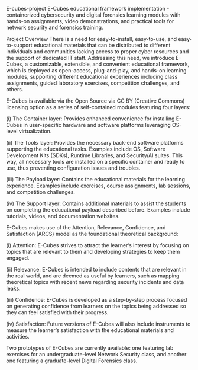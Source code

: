 E-cubes-project
E-Cubes educational framework implementation - containerized cybersecurity and digital forensics learning modules with hands-on assignments, video demonstrations, and practical tools for network security and forensics training.

Project Overview
There is a need for easy-to-install, easy-to-use, and easy-to-support educational materials that can be distributed to different individuals and communities lacking access to proper cyber resources and the support of dedicated IT staff. Addressing this need, we introduce E-Cubes, a customizable, extensible, and convenient educational framework, which is deployed as open-access, plug-and-play, and hands-on learning modules, supporting different educational experiences including class assignments, guided laboratory exercises, competition challenges, and others.

E-Cubes is available via the Open Source via CC BY (Creative Commons) licensing option as a series of self-contained modules featuring four layers:

(i) The Container layer: Provides enhanced convenience for installing E-Cubes in user-specific hardware and software platforms leveraging OS-level virtualization.

(ii) The Tools layer: Provides the necessary back-end software platforms supporting the educational tasks. Examples include OS, Software Development Kits (SDKs), Runtime Libraries, and Security/AI suites. This way, all necessary tools are installed on a specific container and ready to use, thus preventing configuration issues and troubles.

(iii) The Payload layer: Contains the educational materials for the learning experience. Examples include exercises, course assignments, lab sessions, and competition challenges.

(iv) The Support layer: Contains additional materials to assist the students on completing the educational payload described before. Examples include tutorials, videos, and documentation websites.

E-Cubes makes use of the Attention, Relevance, Confidence, and Satisfaction (ARCS) model as the foundational theoretical background:

(i) Attention: E-Cubes strives to attract the learner’s interest by focusing on topics that are relevant to them and developing strategies to keep them engaged.

(ii) Relevance: E-Cubes is intended to include contents that are relevant in the real world, and are deemed as useful by learners, such as mapping theoretical topics with recent news regarding security incidents and data leaks.

(iii) Confidence: E-Cubes is developed as a step-by-step process focused on generating confidence from learners on the topics being addressed so they can feel satisfied with their progress.

(iv) Satisfaction: Future versions of E-Cubes will also include instruments to measure the learner’s satisfaction with the educational materials and activities.

Two prototypes of E-Cubes are currently available: one featuring lab exercises for an undergraduate-level Network Security class, and another one featuring a graduate-level Digital Forensics class.
